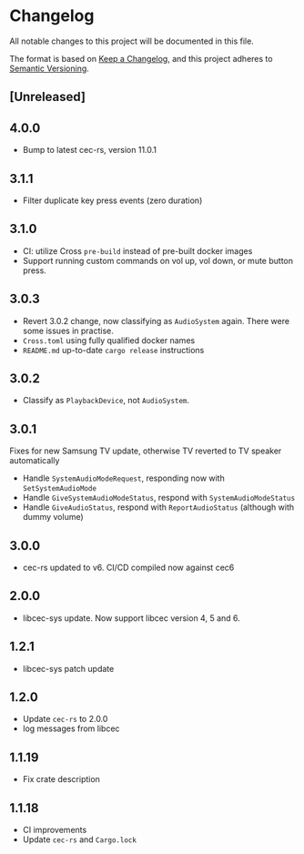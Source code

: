 # Changelog

All notable changes to this project will be documented in this file.

The format is based on [Keep a Changelog](https://keepachangelog.com/en/1.0.0/),
and this project adheres to [Semantic Versioning](https://semver.org/spec/v2.0.0.html).

## [Unreleased]

## 4.0.0

- Bump to latest cec-rs, version 11.0.1

## 3.1.1

- Filter duplicate key press events (zero duration)

## 3.1.0


- CI: utilize Cross `pre-build` instead of pre-built docker images
- Support running custom commands on vol up, vol down, or mute button press.

## 3.0.3

- Revert 3.0.2 change, now classifying as `AudioSystem` again. There were some issues in practise.
- `Cross.toml` using fully qualified docker names
- `README.md` up-to-date `cargo release` instructions

## 3.0.2

- Classify as `PlaybackDevice`, not `AudioSystem`.

## 3.0.1

Fixes for new Samsung TV update, otherwise TV reverted to TV speaker automatically

- Handle `SystemAudioModeRequest`, responding now with `SetSystemAudioMode`
- Handle `GiveSystemAudioModeStatus`, respond with `SystemAudioModeStatus`
- Handle `GiveAudioStatus`, respond with `ReportAudioStatus` (although with dummy volume)

## 3.0.0

- cec-rs updated to v6. CI/CD compiled now against cec6

## 2.0.0

- libcec-sys update. Now support libcec version 4, 5 and 6.

## 1.2.1

- libcec-sys patch update

## 1.2.0

- Update `cec-rs` to 2.0.0
- log messages from libcec

## 1.1.19

- Fix crate description

## 1.1.18

- CI improvements
- Update `cec-rs` and `Cargo.lock`
